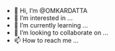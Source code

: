 - 👋 Hi, I’m @OMKARDATTA
- 👀 I’m interested in ...
- 🌱 I’m currently learning ...
- 💞️ I’m looking to collaborate on ...
- 📫 How to reach me ...

<!---
OMKARDATTA/OMKARDATTA is a ✨ special ✨ repository because its `README.md` (this file) appears on your GitHub profile.
You can click the Preview link to take a look at your changes.
--->
